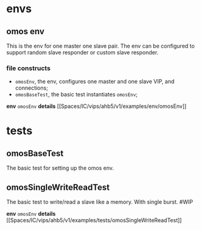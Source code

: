 # envs
## omos env
This is the env for one master one slave pair. The env can be configured to support random slave responder or custom slave responder.
### file constructs
- `omosEnv`, the env, configures one master and one slave VIP, and connections;
- `omosBaseTest`, the basic test instantiates `omosEnv`;

**env** `omosEnv`
**details** [[Spaces/IC/vips/ahb5/v1/examples/env/omosEnv]]

# tests
## omosBaseTest
The basic test for setting up the omos env.
## omosSingleWriteReadTest
The basic test to write/read a slave like a memory. With single burst. #WIP

**env** `omosEnv`
**details** [[Spaces/IC/vips/ahb5/v1/examples/tests/omosSingleWriteReadTest]]
